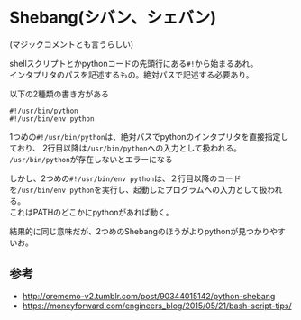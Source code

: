 # Shebang(シバン、シェバン)
(マジックコメントとも言うらしい)

shellスクリプトとかpythonコードの先頭行にある`#!`から始まるあれ。  
インタプリタのパスを記述するもの。絶対パスで記述する必要あり。

以下の2種類の書き方がある  

```console
#!/usr/bin/python
#!/usr/bin/env python
```

1つめの`#!/usr/bin/python`は、絶対パスでpythonのインタプリタを直接指定しており、
2行目以降は`/usr/bin/python`への入力として扱われる。  
`/usr/bin/python`が存在しないとエラーになる

しかし、2つめの`#!/usr/bin/env python`は、２行目以降のコードを`/usr/bin/env python`を実行し、起動したプログラムへの入力として扱われる。  
これはPATHのどこかにpythonがあれば動く。

結果的に同じ意味だが、2つめのShebangのほうがよりpythonが見つかりやすいお。

## 参考
* <http://orememo-v2.tumblr.com/post/90344015142/python-shebang>
* <https://moneyforward.com/engineers_blog/2015/05/21/bash-script-tips/>

